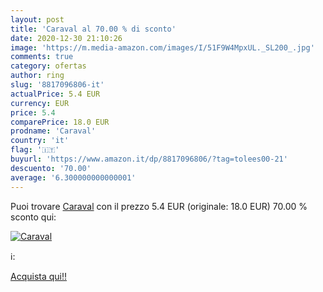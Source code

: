 ```yaml
---
layout: post
title: 'Caraval al 70.00 % di sconto'
date: 2020-12-30 21:10:26
image: 'https://m.media-amazon.com/images/I/51F9W4MpxUL._SL200_.jpg'
comments: true
category: ofertas
author: ring
slug: '8817096806-it'
actualPrice: 5.4 EUR
currency: EUR
price: 5.4
comparePrice: 18.0 EUR
prodname: 'Caraval'
country: 'it'
flag: '🇮🇹'
buyurl: 'https://www.amazon.it/dp/8817096806/?tag=tolees00-21'
descuento: '70.00'
average: '6.300000000000001'
---
```


Puoi trovare [Caraval](https://www.amazon.it/dp/8817096806/?tag=tolees00-21) con il prezzo 5.4 EUR (originale: 18.0 EUR) 70.00 % sconto qui:

[![Caraval](https://m.media-amazon.com/images/I/51F9W4MpxUL._SL200_.jpg)](https://www.amazon.it/dp/8817096806/?tag=tolees00-21)

ℹ️:


[Acquista qui!!](https://www.amazon.it/dp/8817096806/?tag=tolees00-21)
